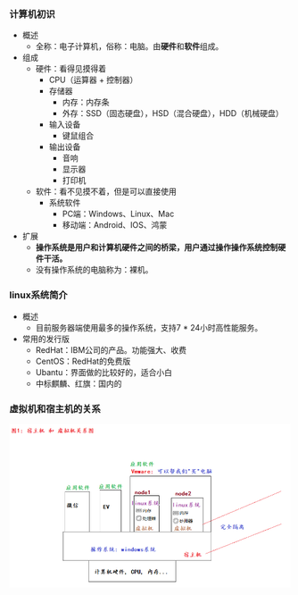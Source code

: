 ### 计算机初识
- 概述
  - 全称：电子计算机，俗称：电脑。由**硬件**和**软件**组成。
- 组成
  - 硬件：看得见摸得着
    - CPU（运算器 + 控制器）
    - 存储器
      - 内存：内存条
      - 外存：SSD（固态硬盘），HSD（混合硬盘），HDD（机械硬盘）
    - 输入设备
      - 键鼠组合
    - 输出设备
      - 音响
      - 显示器
      - 打印机
  - 软件：看不见摸不着，但是可以直接使用
    - 系统软件
      - PC端：Windows、Linux、Mac
      - 移动端：Android、IOS、鸿蒙
- 扩展
  - **操作系统是用户和计算机硬件之间的桥梁，用户通过操作操作系统控制硬件干活。**
  - 没有操作系统的电脑称为：裸机。

### linux系统简介
- 概述
  - 目前服务器端使用最多的操作系统，支持7 * 24小时高性能服务。
- 常用的发行版
  - RedHat：IBM公司的产品。功能强大、收费
  - CentOS：RedHat的免费版
  - Ubantu：界面做的比较好的，适合小白
  - 中标麒麟、红旗：国内的

### 虚拟机和宿主机的关系
![20250302224800](assets/20250302224800.png)